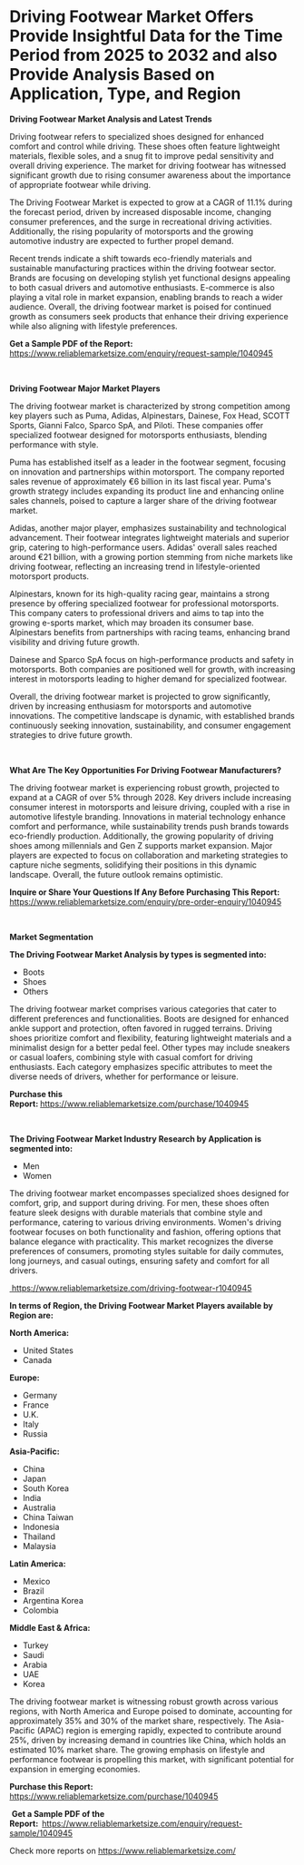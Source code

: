 <p><h1>Driving Footwear Market Offers Provide Insightful Data for the Time Period from 2025 to 2032 and also Provide Analysis Based on Application, Type, and Region</h1></p><p><strong>Driving Footwear Market Analysis and Latest Trends</strong></p>
<p><p>Driving footwear refers to specialized shoes designed for enhanced comfort and control while driving. These shoes often feature lightweight materials, flexible soles, and a snug fit to improve pedal sensitivity and overall driving experience. The market for driving footwear has witnessed significant growth due to rising consumer awareness about the importance of appropriate footwear while driving.</p><p>The Driving Footwear Market is expected to grow at a CAGR of 11.1% during the forecast period, driven by increased disposable income, changing consumer preferences, and the surge in recreational driving activities. Additionally, the rising popularity of motorsports and the growing automotive industry are expected to further propel demand.</p><p>Recent trends indicate a shift towards eco-friendly materials and sustainable manufacturing practices within the driving footwear sector. Brands are focusing on developing stylish yet functional designs appealing to both casual drivers and automotive enthusiasts. E-commerce is also playing a vital role in market expansion, enabling brands to reach a wider audience. Overall, the driving footwear market is poised for continued growth as consumers seek products that enhance their driving experience while also aligning with lifestyle preferences.</p></p>
<p><strong>Get a Sample PDF of the Report:&nbsp;</strong> <a href="https://www.reliablemarketsize.com/enquiry/request-sample/1040945?utm_campaign=1836&utm_medium=2&utm_source=Github&utm_content=ia&utm_term=05022025&utm_id=driving-footwear">https://www.reliablemarketsize.com/enquiry/request-sample/1040945</a></p>
<p>&nbsp;</p>
<p><strong>Driving Footwear Major Market Players</strong></p>
<p><p>The driving footwear market is characterized by strong competition among key players such as Puma, Adidas, Alpinestars, Dainese, Fox Head, SCOTT Sports, Gianni Falco, Sparco SpA, and Piloti. These companies offer specialized footwear designed for motorsports enthusiasts, blending performance with style.</p><p>Puma has established itself as a leader in the footwear segment, focusing on innovation and partnerships within motorsport. The company reported sales revenue of approximately €6 billion in its last fiscal year. Puma's growth strategy includes expanding its product line and enhancing online sales channels, poised to capture a larger share of the driving footwear market.</p><p>Adidas, another major player, emphasizes sustainability and technological advancement. Their footwear integrates lightweight materials and superior grip, catering to high-performance users. Adidas' overall sales reached around €21 billion, with a growing portion stemming from niche markets like driving footwear, reflecting an increasing trend in lifestyle-oriented motorsport products.</p><p>Alpinestars, known for its high-quality racing gear, maintains a strong presence by offering specialized footwear for professional motorsports. This company caters to professional drivers and aims to tap into the growing e-sports market, which may broaden its consumer base. Alpinestars benefits from partnerships with racing teams, enhancing brand visibility and driving future growth.</p><p>Dainese and Sparco SpA focus on high-performance products and safety in motorsports. Both companies are positioned well for growth, with increasing interest in motorsports leading to higher demand for specialized footwear.</p><p>Overall, the driving footwear market is projected to grow significantly, driven by increasing enthusiasm for motorsports and automotive innovations. The competitive landscape is dynamic, with established brands continuously seeking innovation, sustainability, and consumer engagement strategies to drive future growth.</p></p>
<p>&nbsp;</p>
<p><strong>What Are The Key Opportunities For Driving Footwear Manufacturers?</strong></p>
<p><p>The driving footwear market is experiencing robust growth, projected to expand at a CAGR of over 5% through 2028. Key drivers include increasing consumer interest in motorsports and leisure driving, coupled with a rise in automotive lifestyle branding. Innovations in material technology enhance comfort and performance, while sustainability trends push brands towards eco-friendly production. Additionally, the growing popularity of driving shoes among millennials and Gen Z supports market expansion. Major players are expected to focus on collaboration and marketing strategies to capture niche segments, solidifying their positions in this dynamic landscape. Overall, the future outlook remains optimistic.</p></p>
<p><strong>Inquire or Share Your Questions If Any Before Purchasing This Report:</strong> <a href="https://www.reliablemarketsize.com/enquiry/pre-order-enquiry/1040945?utm_campaign=1836&utm_medium=2&utm_source=Github&utm_content=ia&utm_term=05022025&utm_id=driving-footwear">https://www.reliablemarketsize.com/enquiry/pre-order-enquiry/1040945</a></p>
<p>&nbsp;</p>
<p><strong>Market Segmentation</strong></p>
<p><strong>The Driving Footwear Market Analysis by types is segmented into:</strong></p>
<p><ul><li>Boots</li><li>Shoes</li><li>Others</li></ul></p>
<p><p>The driving footwear market comprises various categories that cater to different preferences and functionalities. Boots are designed for enhanced ankle support and protection, often favored in rugged terrains. Driving shoes prioritize comfort and flexibility, featuring lightweight materials and a minimalist design for a better pedal feel. Other types may include sneakers or casual loafers, combining style with casual comfort for driving enthusiasts. Each category emphasizes specific attributes to meet the diverse needs of drivers, whether for performance or leisure.</p></p>
<p><strong>Purchase this Report:&nbsp;</strong><a href="https://www.reliablemarketsize.com/purchase/1040945?utm_campaign=1836&utm_medium=2&utm_source=Github&utm_content=ia&utm_term=05022025&utm_id=driving-footwear">https://www.reliablemarketsize.com/purchase/1040945</a></p>
<p>&nbsp;</p>
<p><strong>The Driving Footwear Market Industry Research by Application is segmented into:</strong></p>
<p><ul><li>Men</li><li>Women</li></ul></p>
<p><p>The driving footwear market encompasses specialized shoes designed for comfort, grip, and support during driving. For men, these shoes often feature sleek designs with durable materials that combine style and performance, catering to various driving environments. Women's driving footwear focuses on both functionality and fashion, offering options that balance elegance with practicality. This market recognizes the diverse preferences of consumers, promoting styles suitable for daily commutes, long journeys, and casual outings, ensuring safety and comfort for all drivers.</p></p>
<p><a href="https://www.reliablemarketsize.com/driving-footwear-r1040945?utm_campaign=1836&utm_medium=2&utm_source=Github&utm_content=ia&utm_term=05022025&utm_id=driving-footwear">&nbsp;https://www.reliablemarketsize.com/driving-footwear-r1040945</a></p>
<p><strong>In terms of Region, the Driving Footwear Market Players available by Region are:</strong></p>
<p>
    <p> <strong> North America: </strong>
        <ul>
            <li>United States</li>
            <li>Canada</li>
        </ul>
        </p> 
    <p> <strong> Europe: </strong>
        <ul>
            <li>Germany</li>
            <li>France</li>
            <li>U.K.</li>
            <li>Italy</li>
            <li>Russia</li>
        </ul>
        </p> 
    <p> <strong> Asia-Pacific: </strong>
        <ul>
            <li>China</li>
            <li>Japan</li>
            <li>South Korea</li>
            <li>India</li>
            <li>Australia</li>
            <li>China Taiwan</li>
            <li>Indonesia</li>
            <li>Thailand</li>
            <li>Malaysia</li>
        </ul>
        </p> 
    <p> <strong> Latin America: </strong>
        <ul>
            <li>Mexico</li>
            <li>Brazil</li>
            <li>Argentina Korea</li>
            <li>Colombia</li>
        </ul>
        </p> 
    <p> <strong> Middle East & Africa: </strong>
        <ul>
            <li>Turkey</li>
            <li>Saudi</li>
            <li>Arabia</li>
            <li>UAE</li>
            <li>Korea</li>
        </ul>
    </p>
    </p>
<p><p>The driving footwear market is witnessing robust growth across various regions, with North America and Europe poised to dominate, accounting for approximately 35% and 30% of the market share, respectively. The Asia-Pacific (APAC) region is emerging rapidly, expected to contribute around 25%, driven by increasing demand in countries like China, which holds an estimated 10% market share. The growing emphasis on lifestyle and performance footwear is propelling this market, with significant potential for expansion in emerging economies.</p></p>
<p><strong>Purchase this Report: </strong><a href="https://www.reliablemarketsize.com/purchase/1040945?utm_campaign=1836&utm_medium=2&utm_source=Github&utm_content=ia&utm_term=05022025&utm_id=driving-footwear">https://www.reliablemarketsize.com/purchase/1040945</a></p>
<p>&nbsp;<strong>Get a Sample PDF of the Report:&nbsp;&nbsp;</strong><a href="https://www.reliablemarketsize.com/enquiry/request-sample/1040945?utm_campaign=1836&utm_medium=2&utm_source=Github&utm_content=ia&utm_term=05022025&utm_id=driving-footwear">https://www.reliablemarketsize.com/enquiry/request-sample/1040945</a></p>
<p><strong></strong></p>
<p>Check more reports on <a href="https://www.reliablemarketsize.com/?utm_campaign=1836&utm_medium=2&utm_source=Github&utm_content=ia&utm_term=05022025&utm_id=driving-footwear">https://www.reliablemarketsize.com/</a></p>